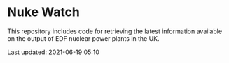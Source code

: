 # Nuke Watch

This repository includes code for retrieving the latest information available on the output of EDF nuclear power plants in the UK.

Last updated: 2021-06-19 05:10